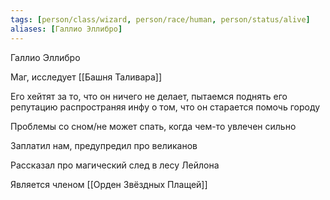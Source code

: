 ```yaml
---
tags: [person/class/wizard, person/race/human, person/status/alive]
aliases: [Галлио Эллибро]
---
```


Галлио Эллибро

Маг, исследует [[Башня Таливара]]

Его хейтят за то, что он ничего не делает, пытаемся поднять его репутацию распространяя инфу о том, что он старается помочь городу

Проблемы со сном/не может спать, когда чем-то увлечен сильно

Заплатил нам, предупредил про великанов

Рассказал про магический след в лесу Лейлона

Является членом [[Орден Звёздных Плащей]]
